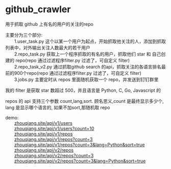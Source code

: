 # github_crawler

用于抓取 github 上有名的用户的关注的repo

主要分为三个部分:
<br/>&emsp;&emsp;1.user_task.py 这个以某一个用户为起点，开始抓取他关注的人，添加到抓取列表中，对外输出关注人数最大的若干用户
<br/>&emsp;&emsp;2.repo_task.py 获取上一个程序抓取的有名的用户，抓取他们 star 和 自己创建的 repo(repo 通过过滤程序filter.py 过滤了，可自定义 filter)
<br/>&emsp;&emsp;2.repo_task_v2.py 通过抓取github search 的api，抓取关注的各语言排名最前的900个repo(repo 通过过滤程序filter.py 过滤了，可自定义 filter)
<br/>&emsp;&emsp;3.jobs.py 主要定时从 repos 里面随机获取一个 repo，并发送到钉钉群里

我的 filter 是获取 star 数超过 500，并且语言是 Python, C, Go, Javascript 的


repos 的 api 支持三个参数 count,lang,sort. 顾名思义,count 是最终显示多少个, lang 是显示哪个语言的, 如果不加sort,那随机取 repo

demo:
    <br/>&emsp;&emsp;[zhouqiang.site/api/v1/users](http://zhouqiang.site/api/v1/users)
    <br/>&emsp;&emsp;[zhouqiang.site/api/v1/users?count=10](http://zhouqiang.site/api/v1/users?count=10)
    <br/>&emsp;&emsp;[zhouqiang.site/api/v1/repos](http://zhouqiang.site/api/v1/repos)
    <br/>&emsp;&emsp;[zhouqiang.site/api/v1/repos?count=3](http://zhouqiang.site/api/v1/repos?count=3)
    <br/>&emsp;&emsp;[zhouqiang.site/api/v1/repos?count=3&lang=Python&sort=true](http://zhouqiang.site/api/v1/repos?count=3&lang=Python&sort=true)
    <br/>&emsp;&emsp;[zhouqiang.site/api/v2/repos](http://zhouqiang.site/api/v2/repos)
    <br/>&emsp;&emsp;[zhouqiang.site/api/v2/repos?count=3](http://zhouqiang.site/api/v2/repos?count=3)
    <br/>&emsp;&emsp;[zhouqiang.site/api/v2/repos?count=3&lang=Python&sort=true](http://zhouqiang.site/api/v2/repos?count=3&lang=Python&sort=true)
